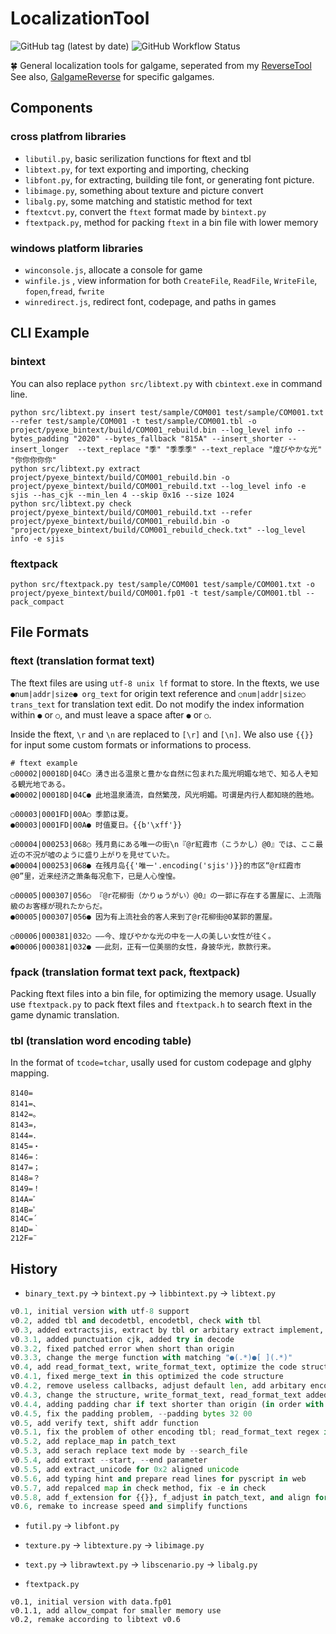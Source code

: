 # LocalizationTool

![GitHub tag (latest by date)](https://img.shields.io/github/v/tag/yurisizuku/reversetool?color=green&label=LocalizationTool) ![GitHub Workflow Status](https://img.shields.io/github/actions/workflow/status/YuriSizuku/LocalizationTool/build_pyexe.yml?label=pyexe)  

🍀 General localization tools for galgame, seperated from my [ReverseTool](https://github.com/YuriSizuku/ReverseTool)  
See also, [GalgameReverse](https://github.com/YuriSizuku/GalgameReverse) for specific galgames.  

## Components

### cross platfrom libraries

* `libutil.py`, basic serilization functions for ftext and tbl  
* `libtext.py`, for text exporting and importing, checking
* `libfont.py`, for extracting, building tile font, or generating font picture.
* `libimage.py`, something about texture and picture convert  
* `libalg.py`, some matching and statistic method for text  
* `ftextcvt.py`, convert the `ftext` format made by `bintext.py`  
* `ftextpack.py`, method for packing `ftext` in a bin file with lower memory  

### windows platform libraries

* `winconsole.js`,  allocate a console for game  
* `winfile.js` , view information for both `CreateFile`, `ReadFile`, `WriteFile`, `fopen`,`fread`, `fwrite`  
* `winredirect.js`, redirect font, codepage, and paths in games  

## CLI Example

### bintext

You can also replace `python src/libtext.py` with `cbintext.exe` in command line.  

```shell
python src/libtext.py insert test/sample/COM001 test/sample/COM001.txt --refer test/sample/COM001 -t test/sample/COM001.tbl -o project/pyexe_bintext/build/COM001_rebuild.bin --log_level info --bytes_padding "2020" --bytes_fallback "815A" --insert_shorter --insert_longer  --text_replace "季" "季季季" --text_replace "煌びやかな光" "你你你你你" 
python src/libtext.py extract project/pyexe_bintext/build/COM001_rebuild.bin -o project/pyexe_bintext/build/COM001_rebuild.txt --log_level info -e sjis --has_cjk --min_len 4 --skip 0x16 --size 1024
python src/libtext.py check project/pyexe_bintext/build/COM001_rebuild.txt --refer project/pyexe_bintext/build/COM001_rebuild.bin -o "project/pyexe_bintext/build/COM001_rebuild_check.txt" --log_level info -e sjis
```

### ftextpack

```shell
python src/ftextpack.py test/sample/COM001 test/sample/COM001.txt -o project/pyexe_bintext/build/COM001.fp01 -t test/sample/COM001.tbl --pack_compact
```

## File Formats

### ftext (translation format text)  

The ftext files are using `utf-8 unix lf` format to store. In the ftexts,  we use `●num|addr|size● org_text` for origin text reference and `○num|addr|size○ trans_text` for translation text edit.  Do not modify the index information within `●` or `○`, and must leave a space after `●` or `○`.  

Inside the ftext, `\r` and `\n` are replaced to `[\r]` and `[\n]`. We also use `{{}}` for input some custom formats or informations to process.  

``` shell
# ftext example  
○00002|00018D|04C○ 湧き出る温泉と豊かな自然に包まれた風光明媚な地で、知る人ぞ知る観光地である。
●00002|00018D|04C● 此地温泉涌流，自然繁茂，风光明媚。可谓是内行人都知晓的胜地。

○00003|0001FD|00A○ 季節は夏。
●00003|0001FD|00A● 时值夏日。{{b'\xff'}}

○00004|000253|068○ 残月島にある唯一の街\n『@r紅霞市（こうかし）@0』では、ここ最近の不況が嘘のように盛り上がりを見せていた。
●00004|000253|068● 在残月岛{{'唯一'.encoding('sjis')}}的市区“@r红霞市@0”里，近来经济之萧条每况愈下，已是人心惶惶。

○00005|000307|056○ 『@r花柳街（かりゅうがい）@0』の一郭に存在する置屋に、上流階級のお客様が現れたからだ。
●00005|000307|056● 因为有上流社会的客人来到了@r花柳街@0某郭的置屋。

○00006|000381|032○ ――今、煌びやかな光の中を一人の美しい女性が往く。
●00006|000381|032● ――此刻，正有一位美丽的女性，身披华光，款款行来。
```

### fpack (translation format text pack, ftextpack)  

Packing ftext files into a bin file, for optimizing the memory usage.  Usually use `ftextpack.py` to pack ftext files and `ftextpack.h` to search ftext in the game dynamic translation.  

### tbl (translation word encoding table)  

In the format of `tcode=tchar`, usally used for custom codepage and glphy mapping.  

```shell
8140=　
8141=、
8142=。
8143=，
8144=．
8145=・
8146=：
8147=；
8148=？
8149=！
814A=゛
814B=゜
814C=´
814D=｀
212F=¨
```

## History

* `binary_text.py` -> `bintext.py` -> `libbintext.py` -> `libtext.py`  

``` python
v0.1, initial version with utf-8 support
v0.2, added tbl and decodetbl, encodetbl, check with tbl
v0.3, added extractsjis, extract by tbl or arbitary extract implement, patch using tbl
v0.3.1, added punctuation cjk, added try in decode
v0.3.2, fixed patched error when short than origin 
v0.3.3, change the merge function with matching "●(.*)●[ ](.*)"
v0.4, add read_format_text, write_format_text, optimize the code structure
v0.4.1, fixed merge_text in this optimized the code structure
v0.4.2, remove useless callbacks, adjust default len, add arbitary encoding, add jump_table rebuild, 
v0.4.3, change the structure, write_format_text, read_format_text added line_texts mode
v0.4.4, adding padding char if text shorter than origin (in order with \x0d, \x0a, zeros will stop str), 
v0.4.5, fix the padding problem, --padding bytes 32 00
v0.5, add verify text, shift addr function
v0.5.1, fix the problem of other encoding tbl; read_format_text regex in lazy mode.
v0.5.2, add replace_map in patch_text
v0.5.3, add serach replace text mode by --search_file
v0.5.4, add extraxt --start, --end parameter
v0.5.5, add extract_unicode for 0x2 aligned unicode
v0.5.6, add typing hint and prepare read lines for pyscript in web
v0.5.7, add repalced map in check method, fix -e in check 
v0.5.8, add f_extension for {{}}, f_adjust in patch_text, and align for patch
v0.6, remake to increase speed and simplify functions
```

* `futil.py` -> `libfont.py`
* `texture.py` -> `libtexture.py` -> `libimage.py`
* `text.py` -> `librawtext.py` -> `libscenario.py` -> `libalg.py`  

* `ftextpack.py`

```shell
v0.1, initial version with data.fp01
v0.1.1, add allow_compat for smaller memory use
v0.2, remake according to libtext v0.6
```
